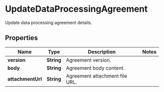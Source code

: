 

# UpdateDataProcessingAgreement

Update data processing agreement details.

## Properties

| Name | Type | Description | Notes |
|------------ | ------------- | ------------- | -------------|
|**version** | **String** | Agreement version. |  |
|**body** | **String** | Agreement body content. |  |
|**attachmentUrl** | **String** | Agreement attachment file URL. |  |




